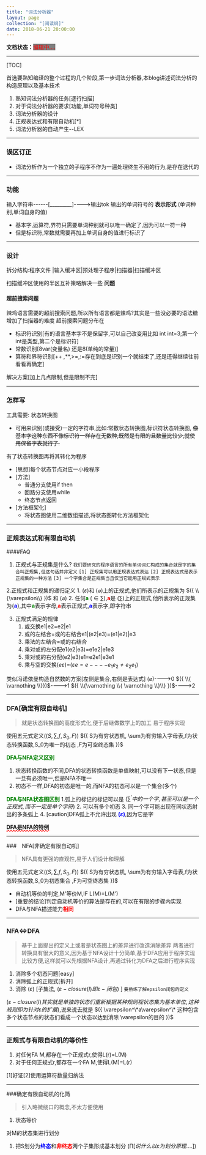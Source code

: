 ```yaml
---
title: "词法分析器"
layout: page
collection: "[阅读纲]"
date: 2018-06-21 20:00:00
---
```


**文档状态：**<a style="color:red;background-color:gray">编辑中....</a>

---
[TOC]

首选要熟知编译的整个过程的几个阶段,第一步词法分析器,本blog讲述词法分析的构造原理以及基本技术

1. 熟知词法分析器的任务[逐行扫描]
2. 对于词法分析器的要求[功能,单词符号种类]
3. 词法分析器的设计
4. 正规表达式和有限自动机[*]
5. 词法分析器的自动产生--LEX 

---
### 误区订正

- 词法分析作为一个独立的子程序不作为一遍处理终生不用的行为,是存在迭代的

---
### 功能
输入字符串------[_________]---->输出tok
输出的单词符号的 **表示形式** (单词种别,单词自身的值)

- 基本字,运算符,界符只需要单词种别就可以唯一确定了,因为可以一符一种
- 但是标识符,常数就需要再加上单词自身的值进行标识了

---
### 设计
拆分结构:程序文件 |输入缓冲区|预处理子程序|扫描器|扫描缓冲区

扫描缓冲区使用的半区互补策略解决一些 **问题**

#### 超前搜索问题
辣鸡语言需要的超前搜索问题,所以所有语言都是辣鸡?其实是一些没必要的语法糖增加了扫描器的难度
超前搜索问题分布在

- 标识符识别[有的语言基本字不是保留字,可以自己改变用比如 int int=3;第一个int是类型,第二个是标识符]
- 常数识别[8var(变量名) 还是8(单纯的常量)]
- 算符和界符识别[++ ,**,>=,:=存在到底是识别一个就结束了,还是还得继续往前看看再确定]

解决方案[加上几点限制,但是限制不完]

---
### 怎样写
工具需要:
状态转换图
- 可用来识别(或接受)一定的字符串,比如:常数状态转换图,标识符状态转换图,
<del>像基本字这种东西不像标识符一样存在无数种,既然是有限的且数量比较少,就使用保留字表就行了.</del>

有了状态转换图再将其转化为程序

- [思想]每个状态节点对应一小段程序
- [方法]
    - 普通分支使用if then
    - 回路分支使用while
    - 终态节点返回
- [方法框架化]
    - 将状态图使用二维数组描述,将状态图转化方法框架化
---
### 正规表达式和有限自动机
####FAQ
1. 正规式与正规集是什么?
    `我们要研究的程序语言的所有单词词汇构成的集合就是字的集合叫正规集,但这句话并非定义`
    `[1] 正规集可以用正规表达式表达`
    `[2] 正规表达式是表示正规集的一种方法`
    `[3] 一个字集合是正规集当且仅当它能用正规式表示`

2.正规式和正规集的递归定义
    1. $({  \varepsilon})$和 $({  \varnothing  })$上的正规式,他们所表示的正规集为 $({  \\{\varepsilon\\}  })$ 和 $({  \varnothing  })$
    2. 任何<b style="color: green">a</b> $({  \in \sum  })$,<b style="color: red">a</b>是 $({  \sum  })$上的正规式,他所表示的正规集为{<b style="color: blue">a</b>},其中<b style="color: green">a</b>表示字母,<b style="color: red">a</b>表示正规式,<b style="color: blue">a</b>表示字,即字符串

3. 正规式满足的规律
    1. 或交换e1|e2=e2|e1
    2. 或的左结合=或的右结合e1|(e2|e3)=(e1|e2)|e3
    3. 乘法的左结合=或的右结合
    4. 乘对或的左分配e1(e2|e3)=e1e2|e1e3
    5. 乘对或的右分配(e2|e3)e1=e2e1|e3e1
    6. 乘与空的交换$({ e \varepsilon  })$=$({  \varepsilon  e=e ----e_1 e_2\neq e_2 e_1})$

类似冯诺依曼构造自然数的方案[左侧是集合,右侧是表达式]
$({  \varnothing })$---->0
$({  \\{ \varnothing \\}})$---->1
$({ \\{\varnothing  \\{ \varnothing \\}\\} })$---->2

---
### DFA[确定有限自动机]
> 就是状态转换图的高度形式化,便于后继做数学上的加工
> 易于程序实现

使用五元式定义($({  S, \sum,f,S_0,F })$)
$({  S为有穷状态机, \sum为有穷输入字母表,f为状态转换函数,S_0为唯一的初态 ,F为可空终态集 })$

<b style="color:green">DFA与NFA定义区别</b>
1. 状态转换函数的不同,DFA的状态转换函数是单值映射,可以没有下一状态,但是一旦有必须唯一,但是NFA不唯一
2. 初态不一样,DFA的初态是唯一的,而NFA的初态可以是一个集合(多个)

<b style="color:green">DFA与NFA状态图区别</b>
1.弧上的标记的标记可以是 $({  \sum^‘ 中的一个字,甚至可以是一个正规式,而不一定是单个字符 })$
2. 可以有多个初态
3. 同一个字可能出现在同状态射出的多条弧上
4. [caution]DFA弧上不允许出现 <b style="color: blue">$({ \varepsilon })$</b>,因为它是字

<b style="text-decoration: underline;text-decoration-color: red;text-decoration-style: wavy;">DFA是NFA的特例</b>

---
###　NFA[非确定有限自动机]
>NFA具有更强的直观性,易于人们设计和理解

使用五元式定义($({  S, \sum,f,S_0,F })$)
$({  S为有穷状态机, \sum为有穷输入字母表,f为状态转换函数,S_0为初态集合 ,F为可空终态集 })$

* 自动机等价的判定,M'等价M,IF L(M)=L(M')
* [重要的结论]判定自动机等价的算法是存在的,可以在有限的步骤内实现
* DFA与NFA描述能力<b style="color: red">相同</b>

---
### NFA<=>DFA
> 基于上面提出的定义上或者是状态图上的差异进行改造消除差异
> 两者进行转换具有很大的意义,因为基于NFA设计十分简单,基于DFA应用于程序实现比较方便,这样就可以先根据NFA设计,再通过转化为DFA之后进行程序实现

1. 消除多个初态问题[easy]
2. 消除弧上的正规式[拆开]
3. 消除 $({  \varepsilon  })$ [子集法, $({ \varepsilon-closure(I) 即 \varepsilon-闭包 })$ ]
    `要熟练了解epsilon闭包的定义`

$({  \varepsilon-closure(I) 其实就是单独的状态们重新根据某种规则视状态集为基本单位,这种规则即为针对 \varepsilon 的扩展})$,说来说去就是 $({  \varepsilon^\*a\varepsilon^\* 这种包含多个状态节点的状态们看成一个状态以达到消除 \varepsilon的目的  })$

---
### 正规式与有限自动机的等价性
1. 对任何FA M,都存在一个正规式r,使得L(r)=L(M)
2. 对于任何正规式r,都存在一个FA M,使得L(M)=L(r)

[1]好证[2]使用运算符数量归纳法

---
###确定有限自动机的化简
> 引入略微绕口的概念,不太方便使用

1. 状态等价

对M的状态集进行划分

1. 把S划分为<b style="color: blue">终态</b>和<b style="color: red">非终态</b>两个子集形成基本划分 $({  \prod [说什么以 \varepsilon 为划分原理....] })$